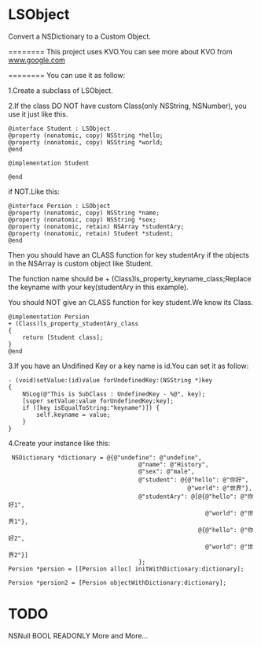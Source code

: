 LSObject
========

Convert a NSDictionary to a Custom Object.

========
This project uses KVO.You can see more about KVO from www.google.com

========
You can use it as follow:

1.Create a subclass of LSObject.

2.If the class DO NOT have custom Class(only NSString, NSNumber), you use it just like this.

	@interface Student : LSObject
	@property (nonatomic, copy) NSString *hello;
	@property (nonatomic, copy) NSString *world;
	@end
	
	@implementation Student

	@end
  if NOT.Like this:

 	@interface Persion : LSObject
	@property (nonatomic, copy) NSString *name;
	@property (nonatomic, copy) NSString *sex;
	@property (nonatomic, retain) NSArray *studentAry;
	@property (nonatomic, retain) Student *student;
	@end

   Then you should have an CLASS function for key studentAry if the objects in the NSArray is custom object like Student.

   The function name should be + (Class)ls_property_keyname_class;Replace the keyname with your key(studentAry in this example).

   You should NOT give an CLASS function for key student.We know its Class.

	@implementation Persion
	+ (Class)ls_property_studentAry_class
	{
	    return [Student class];
	}
	@end
	
3.If you have an Undifined Key or a key name is id.You can set it as follow: 

	- (void)setValue:(id)value forUndefinedKey:(NSString *)key
	{
		NSLog(@"This is SubClass : UndefinedKey - %@", key);
		[super setValue:value forUndefinedKey:key];
		if ([key isEqualToString:"keyname")]) {
			self.keyname = value;
		}
	}

4.Create your instance like this:

	 NSDictionary *dictionary = @{@"undefine": @"undefine",
	                                     @"name": @"History",
	                                     @"sex": @"male",
	                                     @"student": @{@"hello": @"你好",
	                                                   @"world": @"世界"},
	                                     @"studentAry": @[@{@"hello": @"你好1",
	                                                        @"world": @"世界1"},
	                                                      @{@"hello": @"你好2",
	                                                        @"world": @"世界2"}]
	                                     };
    Persion *persion = [[Persion alloc] initWithDictionary:dictionary];
    
    Persion *persion2 = [Persion objectWithDictionary:dictionary];

TODO
========
NSNull 
BOOL
READONLY
More and More...
